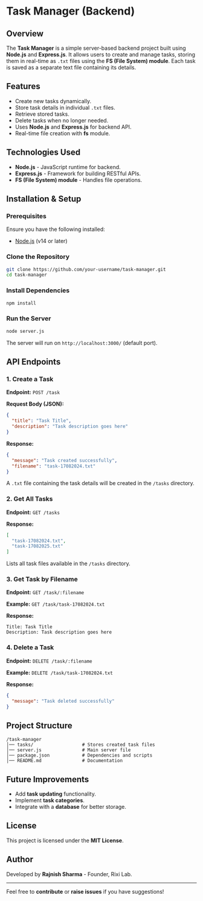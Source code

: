 # Task Manager (Backend)

## Overview
The **Task Manager** is a simple server-based backend project built using **Node.js** and **Express.js**. It allows users to create and manage tasks, storing them in real-time as `.txt` files using the **FS (File System) module**. Each task is saved as a separate text file containing its details.

## Features
- Create new tasks dynamically.
- Store task details in individual `.txt` files.
- Retrieve stored tasks.
- Delete tasks when no longer needed.
- Uses **Node.js** and **Express.js** for backend API.
- Real-time file creation with **fs** module.

## Technologies Used
- **Node.js** - JavaScript runtime for backend.
- **Express.js** - Framework for building RESTful APIs.
- **FS (File System) module** - Handles file operations.

## Installation & Setup

### Prerequisites
Ensure you have the following installed:
- [Node.js](https://nodejs.org/) (v14 or later)

### Clone the Repository
```sh
git clone https://github.com/your-username/task-manager.git
cd task-manager
```

### Install Dependencies
```sh
npm install
```

### Run the Server
```sh
node server.js
```
The server will run on `http://localhost:3000/` (default port).

## API Endpoints

### 1. Create a Task
**Endpoint:** `POST /task`

**Request Body (JSON):**
```json
{
  "title": "Task Title",
  "description": "Task description goes here"
}
```

**Response:**
```json
{
  "message": "Task created successfully",
  "filename": "task-17082024.txt"
}
```
A `.txt` file containing the task details will be created in the `/tasks` directory.

### 2. Get All Tasks
**Endpoint:** `GET /tasks`

**Response:**
```json
[
  "task-17082024.txt",
  "task-17082025.txt"
]
```
Lists all task files available in the `/tasks` directory.

### 3. Get Task by Filename
**Endpoint:** `GET /task/:filename`

**Example:** `GET /task/task-17082024.txt`

**Response:**
```
Title: Task Title
Description: Task description goes here
```

### 4. Delete a Task
**Endpoint:** `DELETE /task/:filename`

**Example:** `DELETE /task/task-17082024.txt`

**Response:**
```json
{
  "message": "Task deleted successfully"
}
```

## Project Structure
```
/task-manager
│── tasks/                  # Stores created task files
│── server.js               # Main server file
│── package.json            # Dependencies and scripts
│── README.md               # Documentation
```

## Future Improvements
- Add **task updating** functionality.
- Implement **task categories**.
- Integrate with a **database** for better storage.

## License
This project is licensed under the **MIT License**.

## Author
Developed by **Rajnish Sharma** - Founder, Rixi Lab.

---

Feel free to **contribute** or **raise issues** if you have suggestions!

